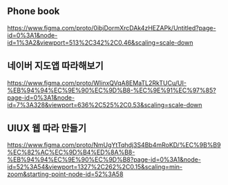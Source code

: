 
## Phone book
https://www.figma.com/proto/0ibjDormXrcDAk4zHEZAPk/Untitled?page-id=0%3A1&node-id=1%3A2&viewport=513%2C342%2C0.46&scaling=scale-down

## 네이버 지도앱 따라해보기  
https://www.figma.com/proto/WlinxQVqA8EMaTL2RkTUCu/UI-%EB%94%94%EC%9E%90%EC%9D%B8-%EC%9E%91%EC%97%85?page-id=0%3A1&node-id=7%3A328&viewport=636%2C525%2C0.53&scaling=scale-down  

  
  ## UIUX 웹 따라 만들기
https://www.figma.com/proto/NmUgYtTqhdj3S4Bb4mRoKD/%EC%9B%B9%EC%82%AC%EC%9D%B4%ED%8A%B8-%EB%94%94%EC%9E%90%EC%9D%B8?page-id=0%3A1&node-id=52%3A54&viewport=1327%2C262%2C0.15&scaling=min-zoom&starting-point-node-id=52%3A58

